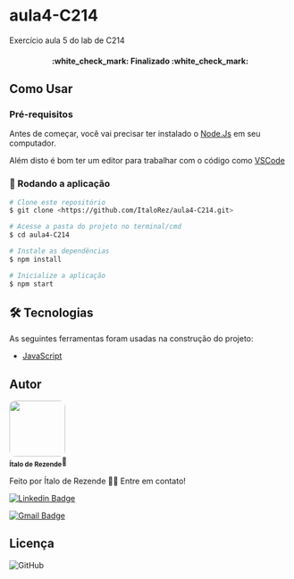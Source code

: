 # aula4-C214
Exercício aula 5 do lab de C214

<h4 align="center"> 
	:white_check_mark:  Finalizado :white_check_mark:
</h4>
 

 
## Como Usar

### Pré-requisitos

Antes de começar, você vai precisar ter instalado o [Node.Js](https://nodejs.dev/en/download/) em seu computador. 

Além disto é bom ter um editor para trabalhar com o código como [VSCode](https://code.visualstudio.com/)

### 🎲 Rodando a aplicação

```bash
# Clone este repositório
$ git clone <https://github.com/ItaloRez/aula4-C214.git>

# Acesse a pasta do projeto no terminal/cmd
$ cd aula4-C214

# Instale as dependências
$ npm install

# Inicialize a aplicação
$ npm start


```

## 🛠 Tecnologias

As seguintes ferramentas foram usadas na construção do projeto:

- [JavaScript](https://www.javascript.com/)


## Autor

 <img src="https://avatars.githubusercontent.com/u/36886923?s=400&u=0f1b25cca90cce5bd10df913cd67ac05fc777213&v=4" width="100px" style="border-radius:10px"></img>
 <br/>
 <sub><b>Ítalo de Rezende</b></sub>🚀


Feito por Ítalo de Rezende 👋🏽 Entre em contato!


[![Linkedin Badge](https://img.shields.io/badge/-Ítalo-blue?style=flat-square&logo=Linkedin&logoColor=white&link=https://www.linkedin.com/in/%C3%ADtalo-rezende-60a5571b2/)](https://www.linkedin.com/in/%C3%ADtalo-rezende-60a5571b2/) 

[![Gmail Badge](https://img.shields.io/badge/-italo.rezende@gec.inatel.br-c14438?style=flat-square&logo=Gmail&logoColor=white&link=mailto:italo.rezende@gec.inatel.br)](mailto:italo.rezende@gec.inatel.br)


## Licença

![GitHub](https://img.shields.io/github/license/ItaloRez/Podcastr)
